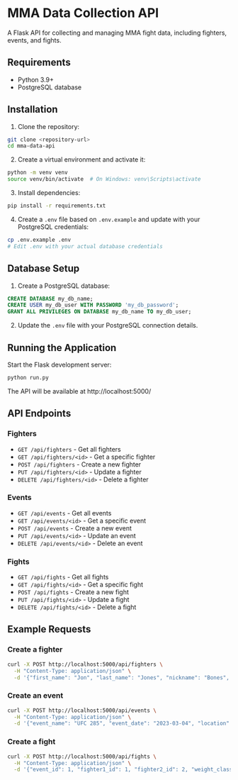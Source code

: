 # MMA Data Collection API

A Flask API for collecting and managing MMA fight data, including fighters, events, and fights.

## Requirements

- Python 3.9+
- PostgreSQL database

## Installation

1. Clone the repository:
```bash
git clone <repository-url>
cd mma-data-api
```

2. Create a virtual environment and activate it:
```bash
python -m venv venv
source venv/bin/activate  # On Windows: venv\Scripts\activate
```

3. Install dependencies:
```bash
pip install -r requirements.txt
```

4. Create a `.env` file based on `.env.example` and update with your PostgreSQL credentials:
```bash
cp .env.example .env
# Edit .env with your actual database credentials
```

## Database Setup

1. Create a PostgreSQL database:
```sql
CREATE DATABASE my_db_name;
CREATE USER my_db_user WITH PASSWORD 'my_db_password';
GRANT ALL PRIVILEGES ON DATABASE my_db_name TO my_db_user;
```

2. Update the `.env` file with your PostgreSQL connection details.

## Running the Application

Start the Flask development server:
```bash
python run.py
```

The API will be available at http://localhost:5000/

## API Endpoints

### Fighters

- `GET /api/fighters` - Get all fighters
- `GET /api/fighters/<id>` - Get a specific fighter
- `POST /api/fighters` - Create a new fighter
- `PUT /api/fighters/<id>` - Update a fighter
- `DELETE /api/fighters/<id>` - Delete a fighter

### Events

- `GET /api/events` - Get all events
- `GET /api/events/<id>` - Get a specific event
- `POST /api/events` - Create a new event
- `PUT /api/events/<id>` - Update an event
- `DELETE /api/events/<id>` - Delete an event

### Fights

- `GET /api/fights` - Get all fights
- `GET /api/fights/<id>` - Get a specific fight
- `POST /api/fights` - Create a new fight
- `PUT /api/fights/<id>` - Update a fight
- `DELETE /api/fights/<id>` - Delete a fight

## Example Requests

### Create a fighter
```bash
curl -X POST http://localhost:5000/api/fighters \
  -H "Content-Type: application/json" \
  -d '{"first_name": "Jon", "last_name": "Jones", "nickname": "Bones", "height": 193.04, "reach": 215.9}'
```

### Create an event
```bash
curl -X POST http://localhost:5000/api/events \
  -H "Content-Type: application/json" \
  -d '{"event_name": "UFC 285", "event_date": "2023-03-04", "location": "Las Vegas, Nevada"}'
```

### Create a fight
```bash
curl -X POST http://localhost:5000/api/fights \
  -H "Content-Type: application/json" \
  -d '{"event_id": 1, "fighter1_id": 1, "fighter2_id": 2, "weight_class": "Heavyweight", "scheduled_rounds": 5}'
``` 